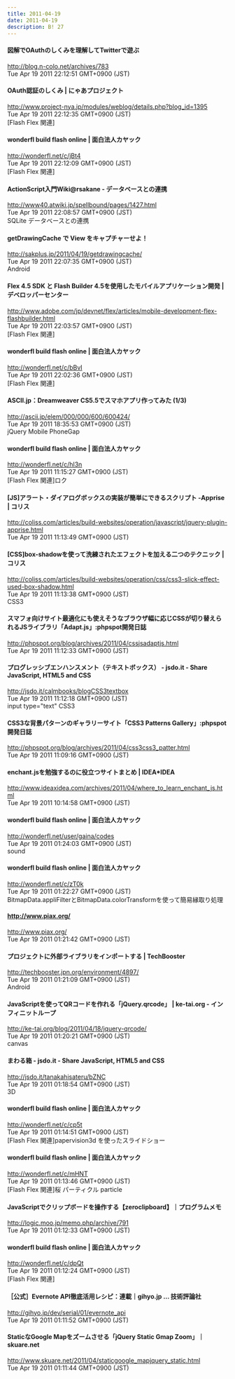 ```yaml
---
title: 2011-04-19
date: 2011-04-19
description: B! 27
---
```


####  図解でOAuthのしくみを理解してTwitterで遊ぶ
http://blog.n-colo.net/archives/783<br>
Tue Apr 19 2011 22:12:51 GMT+0900 (JST)<br>


#### OAuth認証のしくみ | にゃあプロジェクト
http://www.project-nya.jp/modules/weblog/details.php?blog_id=1395<br>
Tue Apr 19 2011 22:12:35 GMT+0900 (JST)<br>
[Flash Flex 関連]


#### wonderfl build flash online | 面白法人カヤック
http://wonderfl.net/c/jBt4<br>
Tue Apr 19 2011 22:12:09 GMT+0900 (JST)<br>
[Flash Flex 関連]


#### ActionScript入門Wiki@rsakane - データベースとの連携
http://www40.atwiki.jp/spellbound/pages/1427.html<br>
Tue Apr 19 2011 22:08:57 GMT+0900 (JST)<br>
SQLite データベースとの連携


#### getDrawingCache で View をキャプチャーせよ！
http://sakplus.jp/2011/04/19/getdrawingcache/<br>
Tue Apr 19 2011 22:07:35 GMT+0900 (JST)<br>
Android


#### Flex 4.5 SDK と Flash Builder 4.5を使用したモバイルアプリケーション開発 | デベロッパーセンター
http://www.adobe.com/jp/devnet/flex/articles/mobile-development-flex-flashbuilder.html<br>
Tue Apr 19 2011 22:03:57 GMT+0900 (JST)<br>
[Flash Flex 関連]


#### wonderfl build flash online | 面白法人カヤック
http://wonderfl.net/c/bBvI<br>
Tue Apr 19 2011 22:02:36 GMT+0900 (JST)<br>
[Flash Flex 関連]


#### ASCII.jp：Dreamweaver CS5.5でスマホアプリ作ってみた (1/3)
http://ascii.jp/elem/000/000/600/600424/<br>
Tue Apr 19 2011 18:35:53 GMT+0900 (JST)<br>
jQuery Mobile PhoneGap


#### wonderfl build flash online | 面白法人カヤック
http://wonderfl.net/c/hI3n<br>
Tue Apr 19 2011 11:15:27 GMT+0900 (JST)<br>
[Flash Flex 関連]ロク


####   [JS]アラート・ダイアログボックスの実装が簡単にできるスクリプト -Apprise | コリス
http://coliss.com/articles/build-websites/operation/javascript/jquery-plugin-apprise.html<br>
Tue Apr 19 2011 11:13:49 GMT+0900 (JST)<br>


####   [CSS]box-shadowを使って洗練されたエフェクトを加える二つのテクニック | コリス
http://coliss.com/articles/build-websites/operation/css/css3-slick-effect-used-box-shadow.html<br>
Tue Apr 19 2011 11:13:38 GMT+0900 (JST)<br>
CSS3


#### スマフォ向けサイト最適化にも使えそうなブラウザ幅に応じCSSが切り替えられるJSライブラリ「Adapt.js」:phpspot開発日誌
http://phpspot.org/blog/archives/2011/04/cssjsadaptjs.html<br>
Tue Apr 19 2011 11:12:33 GMT+0900 (JST)<br>


#### プログレッシブエンハンスメント（テキストボックス） - jsdo.it - Share JavaScript, HTML5 and CSS
http://jsdo.it/calmbooks/blogCSS3textbox<br>
Tue Apr 19 2011 11:12:18 GMT+0900 (JST)<br>
input type="text" CSS3


#### CSS3な背景パターンのギャラリーサイト「CSS3 Patterns Gallery」:phpspot開発日誌
http://phpspot.org/blog/archives/2011/04/css3css3_patter.html<br>
Tue Apr 19 2011 11:09:16 GMT+0900 (JST)<br>


#### enchant.jsを勉強するのに役立つサイトまとめ | IDEA*IDEA
http://www.ideaxidea.com/archives/2011/04/where_to_learn_enchant_js.html<br>
Tue Apr 19 2011 10:14:58 GMT+0900 (JST)<br>


#### wonderfl build flash online | 面白法人カヤック
http://wonderfl.net/user/gaina/codes<br>
Tue Apr 19 2011 01:24:03 GMT+0900 (JST)<br>
sound


#### wonderfl build flash online | 面白法人カヤック
http://wonderfl.net/c/zT0k<br>
Tue Apr 19 2011 01:22:27 GMT+0900 (JST)<br>
BitmapData.appliFilterとBitmapData.colorTransformを使って簡易縁取り処理


#### http://www.piax.org/
http://www.piax.org/<br>
Tue Apr 19 2011 01:21:42 GMT+0900 (JST)<br>


#### プロジェクトに外部ライブラリをインポートする | TechBooster
http://techbooster.jpn.org/environment/4897/<br>
Tue Apr 19 2011 01:21:09 GMT+0900 (JST)<br>
Android


#### JavaScriptを使ってQRコードを作れる「jQuery.qrcode」 | ke-tai.org - インフィニットループ
http://ke-tai.org/blog/2011/04/18/jquery-qrcode/<br>
Tue Apr 19 2011 01:20:21 GMT+0900 (JST)<br>
canvas


#### まわる箱 - jsdo.it - Share JavaScript, HTML5 and CSS
http://jsdo.it/tanakahisateru/bZNC<br>
Tue Apr 19 2011 01:18:54 GMT+0900 (JST)<br>
3D


#### wonderfl build flash online | 面白法人カヤック
http://wonderfl.net/c/cp5t<br>
Tue Apr 19 2011 01:14:51 GMT+0900 (JST)<br>
[Flash Flex 関連]papervision3d を使ったスライドショー


#### wonderfl build flash online | 面白法人カヤック
http://wonderfl.net/c/mHNT<br>
Tue Apr 19 2011 01:13:46 GMT+0900 (JST)<br>
[Flash Flex 関連]桜 パーティクル particle


#### JavaScriptでクリップボードを操作する【zeroclipboard】｜プログラムメモ
http://logic.moo.jp/memo.php/archive/791<br>
Tue Apr 19 2011 01:12:33 GMT+0900 (JST)<br>


#### wonderfl build flash online | 面白法人カヤック
http://wonderfl.net/c/dpQt<br>
Tue Apr 19 2011 01:12:24 GMT+0900 (JST)<br>
[Flash Flex 関連]


#### ［公式］Evernote API徹底活用レシピ：連載｜gihyo.jp … 技術評論社
http://gihyo.jp/dev/serial/01/evernote_api<br>
Tue Apr 19 2011 01:11:52 GMT+0900 (JST)<br>


#### StaticなGoogle Mapをズームさせる「jQuery Static Gmap Zoom」｜skuare.net
http://www.skuare.net/2011/04/staticgoogle_mapjquery_static.html<br>
Tue Apr 19 2011 01:11:44 GMT+0900 (JST)<br>


